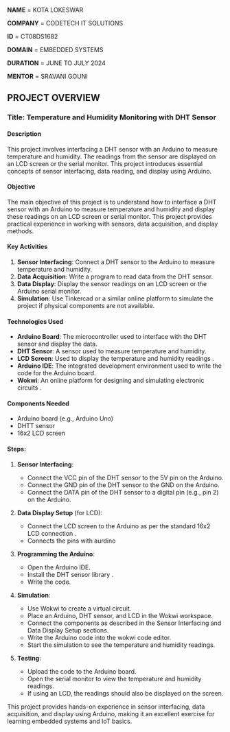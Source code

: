 **NAME**    = KOTA LOKESWAR

**COMPANY** = CODETECH IT SOLUTIONS

**ID**      = CT08DS1682

**DOMAIN**  = EMBEDDED SYSTEMS

**DURATION** = JUNE TO JULY 2024

**MENTOR** = SRAVANI GOUNI



## PROJECT OVERVIEW

### Title: Temperature and Humidity Monitoring with DHT Sensor

#### Description
This project involves interfacing a DHT sensor with an Arduino to measure temperature and humidity. The readings from the sensor are displayed on an LCD screen or the serial monitor. This project introduces essential concepts of sensor interfacing, data reading, and display using Arduino.

#### Objective
The main objective of this project is to understand how to interface a DHT sensor with an Arduino to measure temperature and humidity and display these readings on an LCD screen or serial monitor. This project provides practical experience in working with sensors, data acquisition, and display methods.

#### Key Activities
1. **Sensor Interfacing**: Connect a DHT sensor to the Arduino to measure temperature and humidity.
2. **Data Acquisition**: Write a program to read data from the DHT sensor.
3. **Data Display**: Display the sensor readings on an LCD screen or the Arduino serial monitor.
4. **Simulation**: Use Tinkercad or a similar online platform to simulate the project if physical components are not available.

#### Technologies Used
- **Arduino Board**: The microcontroller used to interface with the DHT sensor and display the data.
- **DHT Sensor**: A sensor used to measure temperature and humidity.
- **LCD Screen**: Used to display the temperature and humidity readings .
- **Arduino IDE**: The integrated development environment used to write the code for the Arduino board.
- **Wokwi**: An online platform for designing and simulating electronic circuits .

#### Components Needed
- Arduino board (e.g., Arduino Uno)
- DHTT sensor
- 16x2 LCD screen 


#### Steps:

1. **Sensor Interfacing**:
   - Connect the VCC pin of the DHT sensor to the 5V pin on the Arduino.
   - Connect the GND pin of the DHT sensor to the GND on the Arduino.
   - Connect the DATA pin of the DHT sensor to a digital pin (e.g., pin 2) on the Arduino.

2. **Data Display Setup** (for LCD):
   - Connect the LCD screen to the Arduino as per the standard 16x2 LCD connection .
   - Connects the pins with aurdino

3. **Programming the Arduino**:
   - Open the Arduino IDE.
   - Install the DHT sensor library .
   - Write the code.


4. **Simulation**:
   - Use Wokwi to create a virtual circuit.
   - Place an Arduino, DHT sensor, and LCD in the Wokwi workspace.
   - Connect the components as described in the Sensor Interfacing and Data Display Setup sections.
   - Write the Arduino code into the wokwi code editor.
   - Start the simulation to see the temperature and humidity readings.

5. **Testing**:
   - Upload the code to the Arduino board.
   - Open the serial monitor to view the temperature and humidity readings.
   - If using an LCD, the readings should also be displayed on the screen.

This project provides hands-on experience in sensor interfacing, data acquisition, and display using Arduino, making it an excellent exercise for learning embedded systems and IoT basics.
